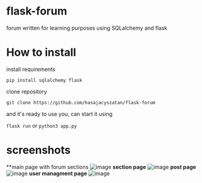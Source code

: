 # flask-forum
forum written for learning purposes using SQLalchemy and flask
# How to install
install requirements

```pip install sqlalchemy flask```


clone repository


```git clone https://github.com/hasajacyszatan/flask-forum```

and it's ready to use you, can start it using 


```flask run``` or ```python3 app.py```

# screenshots
**main page with forum sections
![image](https://raw.githubusercontent.com/hasajacyszatan/flask-forum/main/screenshots/screenshot%201.png)
**section page**
![image](https://raw.githubusercontent.com/hasajacyszatan/flask-forum/main/screenshots/screenshot%202.png)
**post page**
![image](https://raw.githubusercontent.com/hasajacyszatan/flask-forum/main/screenshots/screenshot%203.png)
**user managment page**
![image](https://raw.githubusercontent.com/hasajacyszatan/flask-forum/main/screenshots/screenshot%204.png)
